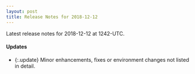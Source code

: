 ```yaml
---
layout: post
title: Release Notes for 2018-12-12
---
```


Latest release notes for 2018-12-12 at 1242-UTC.

<div class='updates' markdown='1'>

#### Updates

- {:.update} Minor enhancements, fixes or environment changes not listed in detail.

</div>


